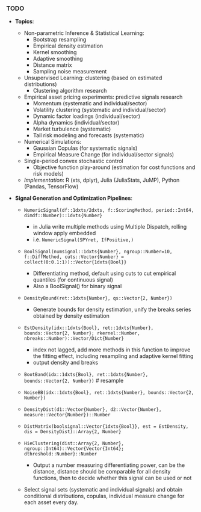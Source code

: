 ### TODO

- **Topics**:

  - Non-parametric Inference & Statistical Learning: 
    - Bootstrap resampling
    - Empirical density estimation
    - Kernel smoothing
    - Adaptive smoothing
    - Distance matrix
    - Sampling noise measurement
  - Unsupervised Learning: clustering (based on estimated distributions)
    - Clustering algorithm research
  - Empirical asset pricing experiments: predictive signals research 
    - Momentum (systematic and individual/sector)
    - Volatility clustering (systematic and individual/sector)
    - Dynamic factor loadings (individual/sector)
    - Alpha dynamics (individual/sector)
    - Market turbulence (systematic)
    - Tail risk modeling and forecasts (systematic)
  - Numerical Simulations: 
    - Gaussian Copulas (for systematic signals)
    - Empirical Measure Change (for individual/sector signals)
  - Single-period convex stochastic control
    - Objective function play-around (estimation for cost functions and risk models)
  - *Implementation*: R (xts, dplyr), Julia (JuliaStats, JuMP), Python (Pandas, TensorFlow)


- **Signal Generation and Optimization Pipelines**:

  - `NumericSignal(df::1dxts/2dxts, f::ScoringMethod, period::Int64, dimdf::Number)::1dxts{Number}` 
    - in Julia write multiple methods using Multiple Dispatch, rolling window apply embedded
    - i.e. `NumericSignal(SPYret, IfPositive,)`

  - `BoolSignal(numsignal::1dxts{Number}, ngroup::Number=10, f::DiffMethod, cuts::Vector{Number} = collect(0:0.1:1))::Vector{1dxts{Bool}}` 
    - Differentiating method, default using cuts to cut empirical quantiles (for continuous signal)
    - Also a BoolSignal() for binary signal

  - `DensityBound(ret::1dxts{Number}, qs::Vector{2, Number})` 

    - Generate bounds for density estimation, unify the breaks series obtained by density estimation

  - `EstDensity(idx::1dxts{Bool}, ret::1dxts{Number}, bounds::Vector{2, Number}; rkernel::Number, nbreaks::Number)::Vector/Dict{Number}` 
    - index not lagged, add more methods in this function to improve the fitting effect, including resampling and adaptive kernel fitting
    - output density and breaks

  - `BootBand(idx::1dxts{Bool}, ret::1dxts{Number}, bounds::Vector{2, Number})` # resample 

  - `NoiseBB(idx::1dxts{Bool}, ret::1dxts{Number}, bounds::Vector{2, Number})`

  - `DensityDist(d1::Vector{Number}, d2::Vector{Number}, measure::Vector{Number})::Number`

  - `DistMatrix(boolsignal::Vector{1dxts{Bool}}, est = EstDensity, dis = DensityDist)::Array{2, Number}`

  - `HieClustering(dist::Array{2, Number}, ngroup::Int64)::Vector{Vector{Int64}; dthreshold::Number}::Number` 

    - Output a number measuring differentiating power, can be the distance, distance should be comparable for all density functions, then to decide whether this signal can be used or not

  - Select signal sets (systematic and individual signals) and obtain conditional distributions, copulas, individual measure change for each asset every day.

     





